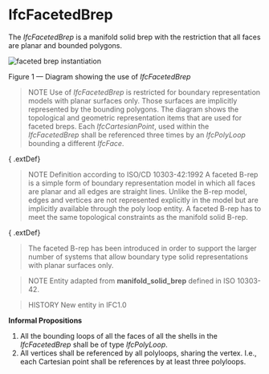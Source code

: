 # IfcFacetedBrep

The _IfcFacetedBrep_ is a manifold solid brep with the restriction that all faces are planar and bounded polygons.

![faceted brep instantiation](../../../../figures/ifcfacetedbrep_01.png)

Figure 1 &mdash; Diagram showing the use of <em>IfcFacetedBrep</em>

> NOTE Use of <em>IfcFacetedBrep</em> is restricted for boundary representation models with planar surfaces only. Those surfaces are implicitly represented by the bounding polygons. The diagram shows the topological and geometric representation items that are used for faceted breps. Each <em>IfcCartesianPoint</em>, used within the <em>IfcFacetedBrep</em> shall be referenced three times by an <em>IfcPolyLoop</em> bounding a different <em>IfcFace</em>.

{ .extDef}
> NOTE Definition according to ISO/CD 10303-42:1992
> A faceted B-rep is a simple form of boundary representation model in which all faces are planar and all edges are straight lines. Unlike the B-rep model, edges and vertices are not represented explicitly in the model but are implicitly available through the poly loop entity. A faceted B-rep has to meet the same topological constraints as the manifold solid B-rep.

{ .extDef}
> The faceted B-rep has been introduced in order to support the larger number of systems that allow boundary type solid representations with planar surfaces only.

> NOTE Entity adapted from **manifold_solid_brep** defined in ISO 10303-42.

> HISTORY New entity in IFC1.0



**Informal Propositions**

1. All the bounding loops of all the faces of all the shells in the _IfcFacetedBrep_ shall be of type _IfcPolyLoop_.
2. All vertices shall be referenced by all polyloops, sharing the vertex. I.e., each Cartesian point shall be references by at least three polyloops.
